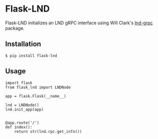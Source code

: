 # Flask-LND

Flask-LND initializes an LND gRPC interface using Will Clark's [lnd-grpc](https://github.com/willcl-ark/lnd_grpc) package.

## Installation

```
$ pip install flask-lnd
```

## Usage

```
import flask
from flask_lnd import LNDNode

app = flask.Flask(__name__)

lnd = LNDNode()
lnd.init_app(app)


@app.route('/')
def index():
    return str(lnd.rpc.get_info())
```
